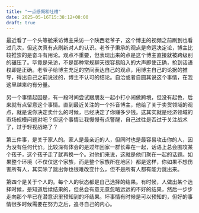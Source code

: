 ```yaml
---
title: "一点感慨和吐槽"
date: 2025-05-16T15:38:12+08:00
draft: true
---
```


最近看了一个头等舱采访博主采访一个陕西老爷子，这个博主的视频之前刷到也看过几次，但这次真有点刷新对人的认识。老爷子秉承的观点是命运决定论，博主比较推崇的是奋斗有用论。观点不重要，但表现出来的点是这个博主直接就被跨级别的碾压了。毕竟是采访，不是那种常规聊天很容易陷入的大声即使正确，抢到话语权即是正确。老爷子给博主充足的空间表达自己的观点，用博主自己的论据的推导，得出自己之前说过的，博主不认可的结论。自洽或者自圆其说这个事情，在我这里越来约有分量。

另一个事情起因是，有一段时间尝试跟朋友一起小打小闹做跨境，但没有起色，后来就有点留意这个事情。直到最近关注的一个抖音博主，他给了关于卖货领域的观点，就是说你决定卖什么的时候，已经决定了你赚多少钱。这其实就是经济领域的市场规模问题对吧？但这个事情让我慢慢有点警醒，自己过往是否过于关注战术了，过于轻视战略了？

第三件事，是关于家人的。家人是最亲近的人，但同时也是最容易攻击你的人，因为没有任何代价。比较深有体会的是过年回家一群长辈在一起，话语上总会围攻某个孩子，这个孩子走了就再换一个。对他们来说，这就是他们聚在一起的话题。如果整个环境（不仅仅这个家族，而是整个家族所在地区）都是这样，你如果不想伤害所有人，其实除了跳出你也很难改变什么，但不是所有人都有能力跳出来。

第四个是关于个人的。每个人的状态都是自己选择的结果。有时候，人做出某个选择时候，是知道后续结果的，但总会有意无意忽略远远的不好的结果，然后一步步走向那个早已在潜意识里预知到的坏结果。坏事情有时候是可以预知的，但好的事情很多时候需要在努力之后，追寻自己的内心。